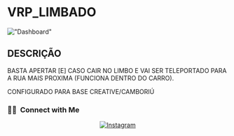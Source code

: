 # VRP_LIMBADO

!["Dashboard"](https://media.discordapp.net/attachments/816604994690088961/856865409105395712/20210622085631_1.jpg?width=1496&height=842 "Dashboard")



## DESCRIÇÃO
BASTA APERTAR [E] CASO CAIR NO LIMBO E VAI SER TELEPORTADO PARA A RUA MAIS PROXIMA (FUNCIONA DENTRO DO CARRO).

CONFIGURADO PARA BASE CREATIVE/CAMBORIÚ


<h3> 🤝🏻 &nbsp;Connect with Me </h3>

<p align="center">
<a href="https://www.instagram.com/lobingeek/"><img alt="Instagram" src="https://img.shields.io/badge/Instagram-lobingeek-blue?style=flat-square&logo=instagram"></a>